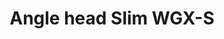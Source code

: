 ---
title : "Angle head Slim WGX-S"
category   : "angle heads"
headline   : " "
short_desc   : "Angle head 90° - extremely narrow design"
long_desc   :  "Angle head 90° - narrow design"
img   : "/images/SLIMWGX-S.png"
series : "/benz/metal/machiningcenters/angleheads/"
link : "angleheadslimwgxs"
---